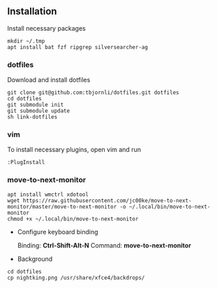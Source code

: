 ## Installation

Install necessary packages

```
mkdir ~/.tmp
apt install bat fzf ripgrep silversearcher-ag
```

### dotfiles

Download and install dotfiles

```
git clone git@github.com:tbjornli/dotfiles.git dotfiles
cd dotfiles
git submodule init
git submodule update
sh link-dotfiles
```

### vim

To install necessary plugins, open vim and run

```
:PlugInstall
```

### move-to-next-monitor

```
apt install wmctrl xdotool
wget https://raw.githubusercontent.com/jc00ke/move-to-next-monitor/master/move-to-next-monitor -o ~/.local/bin/move-to-next-monitor
chmod +x ~/.local/bin/move-to-next-monitor
```

* Configure keyboard binding

  Binding: **Ctrl-Shift-Alt-N**
  Command: **move-to-next-monitor**

* Background
```
cd dotfiles
cp nightking.png /usr/share/xfce4/backdrops/
```

